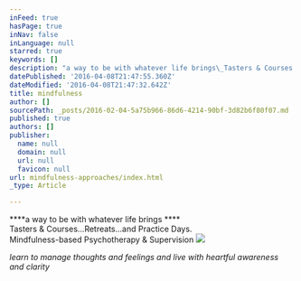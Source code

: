 ```yaml
---
inFeed: true
hasPage: true
inNav: false
inLanguage: null
starred: true
keywords: []
description: "a way to be with whatever life brings\_Tasters & Courses...Retreats...and Practice Days.Mindfulness-based Psychotherapy &\_Supervision"
datePublished: '2016-04-08T21:47:55.360Z'
dateModified: '2016-04-08T21:47:32.642Z'
title: mindfulness
author: []
sourcePath: _posts/2016-02-04-5a75b966-86d6-4214-90bf-3d82b6f80f07.md
published: true
authors: []
publisher:
  name: null
  domain: null
  url: null
  favicon: null
url: mindfulness-approaches/index.html
_type: Article

---
```

****a way to be with whatever life brings ****  
Tasters & Courses...Retreats...and Practice Days.  
Mindfulness-based Psychotherapy & Supervision
![](https://the-grid-user-content.s3-us-west-2.amazonaws.com/5447b173-302f-4ad8-92a8-d30c09683a73.jpg)

_learn to manage thoughts and feelings and live with heartful awareness and clarity_